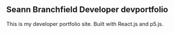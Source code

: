 ## Seann Branchfield Developer devportfolio

This is my developer portfolio site. Built with React.js and p5.js.
